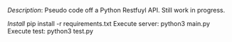 *Description*:
Pseudo code off a Python Restfuyl API. Still work in progress.

*Install*
pip install -r requirements.txt
Execute server: python3 main.py
Execute test: python3 test.py